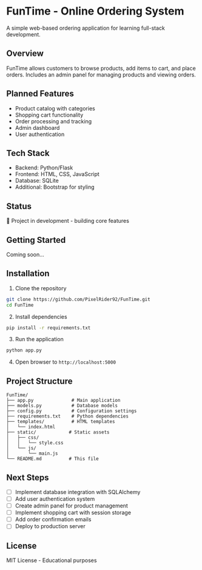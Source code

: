 # FunTime - Online Ordering System

A simple web-based ordering application for learning full-stack development.

## Overview
FunTime allows customers to browse products, add items to cart, and place orders. 
Includes an admin panel for managing products and viewing orders.

## Planned Features
- Product catalog with categories
- Shopping cart functionality
- Order processing and tracking
- Admin dashboard
- User authentication

## Tech Stack
- Backend: Python/Flask
- Frontend: HTML, CSS, JavaScript
- Database: SQLite
- Additional: Bootstrap for styling

## Status
🚧 Project in development - building core features

## Getting Started
Coming soon...
## Installation

1. Clone the repository
```bash
git clone https://github.com/PixelRider92/FunTime.git
cd FunTime
```

2. Install dependencies
```bash
pip install -r requirements.txt
```

3. Run the application
```bash
python app.py
```

4. Open browser to `http://localhost:5000`

## Project Structure
```
FunTime/
├── app.py              # Main application
├── models.py           # Database models
├── config.py           # Configuration settings
├── requirements.txt    # Python dependencies
├── templates/          # HTML templates
│   └── index.html
├── static/            # Static assets
│   ├── css/
│   │   └── style.css
│   └── js/
│       └── main.js
└── README.md          # This file
```

## Next Steps
- [ ] Implement database integration with SQLAlchemy
- [ ] Add user authentication system
- [ ] Create admin panel for product management
- [ ] Implement shopping cart with session storage
- [ ] Add order confirmation emails
- [ ] Deploy to production server

## License
MIT License - Educational purposes
